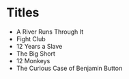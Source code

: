 # Titles

* A River Runs Through It
* Fight Club
* 12 Years a Slave
* The Big Short
* 12 Monkeys
* The Curious Case of Benjamin Button

<!--
commit hash:97bf0ab04bb843d5ec486f80068b614cbcea593a
tree hash:ff554753cec9fbcc51d5190c6ddbd30b003549b6
blob hash:6ee9b97bde87cba59bd6f672cdd71cace0d24745
--> 